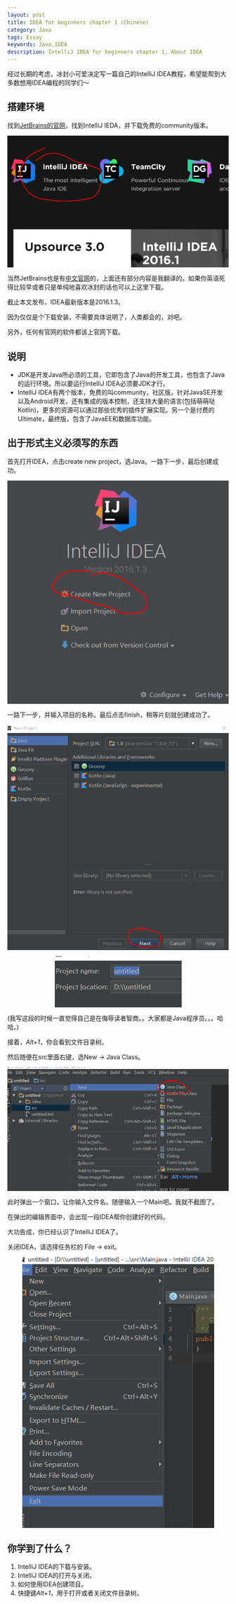 ```yaml
---
layout: post
title: IDEA for beginners chapter 1 (Chinese)
category: Java
tags: Essay
keywords: Java,IDEA
description: IntelliJ IDEA for beginners chapter 1, About IDEA
---
```


经过长期的考虑，冰封小可爱决定写一篇自己的IntelliJ IDEA教程，希望能帮到大多数想用IDEA编程的同学们～

## 搭建环境

找到[JetBrains的官网](https://www.jetbrains.com)，找到IntelliJ IEDA，并下载免费的community版本。

<center>
    <p><img src="/../../../assets/images/java/idea_on_web.png" align="center"></p>
</center>

当然JetBrains也是有[中文官网](https://www.jetbrains.com.cn)的，上面还有部分内容是我翻译的。如果你英语死得比较早或者只是单纯地喜欢冰封的话也可以上这里下载。

截止本文发布，IDEA最新版本是2016.1.3。

因为仅仅是个下载安装，不需要具体说明了，人类都会的，对吧。

另外，任何有官网的软件都该上官网下载。

## 说明

+ JDK是开发Java所必须的工具，它即包含了Java的开发工具，也包含了Java的运行环境。所以要运行IntelliJ IDEA必须要JDK才行。
+ IntelliJ IDEA有两个版本，免费的叫community，社区版，针对JavaSE开发以及Android开发，还有集成的版本控制，还支持大量的语言(包括萌萌哒Kotlin)，更多的资源可以通过那些优秀的插件扩展实现。另一个是付费的Ultimate，最终版，包含了JavaEE和数据库功能。


## 出于形式主义必须写的东西

首先打开IDEA，点击create new project，选Java。一路下一步，最后创建成功。

<center>
    <p><img src="/../../../assets/images/java/idea1/0.png" align="center"></p>
</center>

一路下一步，并输入项目的名称。最后点击finish，稍等片刻就创建成功了。

<center>
    <p><img src="/../../../assets/images/java/idea1/1.png" align="center"></p>
	<p><img src="/../../../assets/images/java/idea1/2.png" align="center"></p>
</center>

(我写这段的时候一直觉得自己是在侮辱读者智商。。大家都是Java程序员。。。哈哈。)

接着，*Alt+1*，你会看到文件目录树。

然后随便在src里面右键，选New -> Java Class。

<center>
    <p><img src="/../../../assets/images/java/idea1/3.png" align="center"></p>
</center>

此时弹出一个窗口，让你输入文件名。随便输入一个Main吧。我就不截图了。

在弹出的编辑界面中，会出现一段IDEA帮你创建好的代码。

大功告成，你已经认识了IntelliJ IDEA了。

关闭IDEA，请选择任务栏的 File -> exit。

<center>
    <p><img src="/../../../assets/images/java/idea1/4.png" align="center"></p>
</center>

## 你学到了什么？

1. IntelliJ IDEA的下载与安装。
1. IntelliJ IDEA的打开与关闭。
2. 如何使用IDEA创建项目。
3. 快捷键*Alt+1*，用于打开或者关闭文件目录树。

